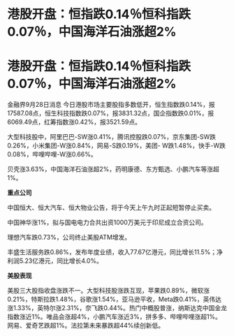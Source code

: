 # 港股开盘：恒指跌0.14％恒科指跌0.07％，中国海洋石油涨超2%

# 港股开盘：恒指跌0.14％恒科指跌0.07％，中国海洋石油涨超2%

金融界9月28日消息
今日港股市场主要股指多数低开，恒生指数跌0.14%，报17587.08点，恒生科技指数跌0.07%，报3831.32点，国企指数跌0.01%，报6069.49点，红筹指数涨0.42%，报3521.59点。

大型科技股中，阿里巴巴-SW涨0.41%，腾讯控股跌0.07%，京东集团-SW跌0.26%，小米集团-W涨0.84%，网易-S跌0.19%，美团-
W跌1.48%，快手-W跌0.08%，哔哩哔哩-W涨0.66%。

贝壳涨3.63%，中国海洋石油涨超2%，药明康德、东方甄选、小鹏汽车等涨超1%。

**重点公司**

中国恒大、恒大汽车、恒大物业公告，将于今天上午九时正起短暂停止买卖。

中国神华涨1%，拟与国电电力合共出资1000万美元于印尼成立合资公司。

理想汽车跌0.73%，公司终止美股ATM增发。

丰盛生活服务跌0.86%，发布年度业绩，收入77.67亿港元，同比增长11.5%；净利润5.23亿港元，同比增长4.0%。

**美股表现**

美股三大股指收盘涨跌不一。大型科技股涨跌互现，苹果跌0.89%，微软涨0.21%，特斯拉跌1.48%，谷歌涨1.54%，亚马逊平收，Meta跌0.41%，英伟达涨1.33%，英特尔涨2.31%，奈飞跌0.44%。热门中概股普涨，纳斯达克中国金龙指数涨近1%。唯品会涨超4%，小鹏汽车涨近3%，拼多多、哔哩哔哩涨超1%。网易、爱奇艺跌超1%。法拉第未来暴跌超44%续创新低。

